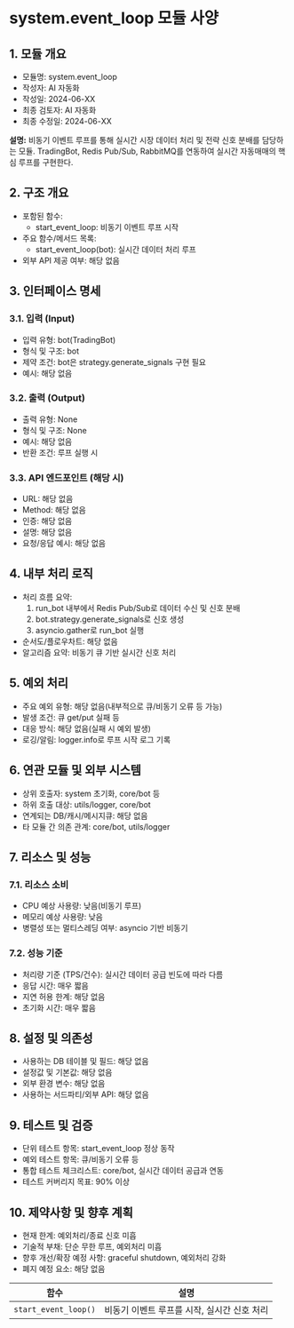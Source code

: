 # system.event_loop 모듈 사양

## 1. 모듈 개요

* 모듈명: system.event_loop
* 작성자: AI 자동화
* 작성일: 2024-06-XX
* 최종 검토자: AI 자동화
* 최종 수정일: 2024-06-XX

**설명:**
비동기 이벤트 루프를 통해 실시간 시장 데이터 처리 및 전략 신호 분배를 담당하는 모듈. TradingBot, Redis Pub/Sub, RabbitMQ를 연동하여 실시간 자동매매의 핵심 루프를 구현한다.

## 2. 구조 개요

* 포함된 함수:
  - start_event_loop: 비동기 이벤트 루프 시작
* 주요 함수/메서드 목록:
  - start_event_loop(bot): 실시간 데이터 처리 루프
* 외부 API 제공 여부: 해당 없음

## 3. 인터페이스 명세

### 3.1. 입력 (Input)
* 입력 유형: bot(TradingBot)
* 형식 및 구조: bot
* 제약 조건: bot은 strategy.generate_signals 구현 필요
* 예시: 해당 없음

### 3.2. 출력 (Output)
* 출력 유형: None
* 형식 및 구조: None
* 예시: 해당 없음
* 반환 조건: 루프 실행 시

### 3.3. API 엔드포인트 (해당 시)
* URL: 해당 없음
* Method: 해당 없음
* 인증: 해당 없음
* 설명: 해당 없음
* 요청/응답 예시: 해당 없음

## 4. 내부 처리 로직
* 처리 흐름 요약:
  1. run_bot 내부에서 Redis Pub/Sub로 데이터 수신 및 신호 분배
  2. bot.strategy.generate_signals로 신호 생성
  4. asyncio.gather로 run_bot 실행
* 순서도/플로우차트: 해당 없음
* 알고리즘 요약: 비동기 큐 기반 실시간 신호 처리

## 5. 예외 처리
* 주요 예외 유형: 해당 없음(내부적으로 큐/비동기 오류 등 가능)
* 발생 조건: 큐 get/put 실패 등
* 대응 방식: 해당 없음(실패 시 예외 발생)
* 로깅/알림: logger.info로 루프 시작 로그 기록

## 6. 연관 모듈 및 외부 시스템
* 상위 호출자: system 초기화, core/bot 등
* 하위 호출 대상: utils/logger, core/bot
* 연계되는 DB/캐시/메시지큐: 해당 없음
* 타 모듈 간 의존 관계: core/bot, utils/logger

## 7. 리소스 및 성능
### 7.1. 리소스 소비
* CPU 예상 사용량: 낮음(비동기 루프)
* 메모리 예상 사용량: 낮음
* 병렬성 또는 멀티스레딩 여부: asyncio 기반 비동기
### 7.2. 성능 기준
* 처리량 기준 (TPS/건수): 실시간 데이터 공급 빈도에 따라 다름
* 응답 시간: 매우 짧음
* 지연 허용 한계: 해당 없음
* 초기화 시간: 매우 짧음

## 8. 설정 및 의존성
* 사용하는 DB 테이블 및 필드: 해당 없음
* 설정값 및 기본값: 해당 없음
* 외부 환경 변수: 해당 없음
* 사용하는 서드파티/외부 API: 해당 없음

## 9. 테스트 및 검증
* 단위 테스트 항목: start_event_loop 정상 동작
* 예외 테스트 항목: 큐/비동기 오류 등
* 통합 테스트 체크리스트: core/bot, 실시간 데이터 공급과 연동
* 테스트 커버리지 목표: 90% 이상

## 10. 제약사항 및 향후 계획
* 현재 한계: 예외처리/종료 신호 미흡
* 기술적 부채: 단순 무한 루프, 예외처리 미흡
* 향후 개선/확장 예정 사항: graceful shutdown, 예외처리 강화
* 폐지 예정 요소: 해당 없음

| 함수 | 설명 |
|------|------|
| `start_event_loop()` | 비동기 이벤트 루프를 시작, 실시간 신호 처리 | 